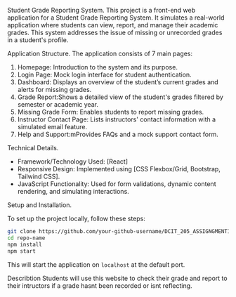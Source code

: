Student Grade Reporting System.
This project is a front-end web application for a Student Grade Reporting System. It simulates a real-world application where students can view, report, and manage their academic grades. This system addresses the issue of missing or unrecorded grades in a student's profile.

Application Structure.
The application consists of 7 main pages:

 1. Homepage: Introduction to the system and its purpose.
 2. Login Page: Mock login interface for student authentication.
 3. Dashboard: Displays an overview of the student’s current grades and alerts for missing grades.
 4. Grade Report:Shows a detailed view of the student's grades filtered by semester or academic year.
 5. Missing Grade Form: Enables students to report missing grades.
 6. Instructor Contact Page: Lists instructors' contact information with a simulated email feature.
 7.  Help and Support:mProvides FAQs and a mock support contact form.

Technical Details.

- Framework/Technology Used: [React]
- Responsive Design: Implemented using [CSS Flexbox/Grid, Bootstrap, Tailwind CSS].
- JavaScript Functionality: Used for form validations, dynamic content rendering, and simulating interactions.

Setup and Installation.

To set up the project locally, follow these steps:

```bash
git clone https://github.com/your-github-username/DCIT_205_ASSIGNGMENT1.git
cd repo-name
npm install
npm start
```

This will start the application on `localhost` at the default port.

Describtion
Students will use this website to check their grade and report to their intructors if a grade hasnt been recorded or isnt reflecting.




